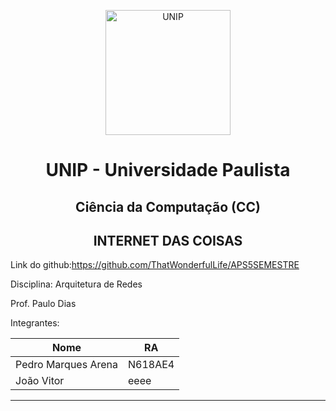 <p align="center">
<img alt="UNIP" width="200px" src="https://logodownload.org/wp-content/uploads/2021/06/unip-logo.png" />
</p>

<h1 align="center">UNIP - Universidade Paulista</h1>

<h2 align="center">Ciência da Computação (CC)</h2>

<h2 align="center">INTERNET DAS COISAS</h2>

Link do github:https://github.com/ThatWonderfulLife/APS5SEMESTRE
<br>

Disciplina: Arquitetura de Redes
<br>

Prof. Paulo Dias
<br>

Integrantes:

Nome | RA
--- | ---
Pedro Marques Arena | N618AE4
João Vitor | eeee

---
